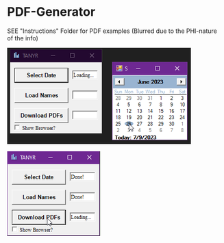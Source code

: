 # PDF-Generator
SEE "Instructions" Folder for PDF examples (Blurred due to the PHI-nature of the info)

![1](https://github.com/Connor9994/PDF-Generator/blob/main/Photos/1.png)

![2](https://github.com/Connor9994/PDF-Generator/blob/main/Photos/2.png)
